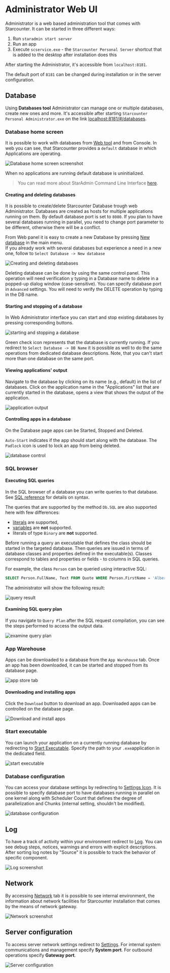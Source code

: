 # Administrator Web UI

Administrator is a web based administration tool that comes with Starcounter. It can be started in three different ways:
1. Run `staradmin start server`
2. Run an app
3. Execute `scservice.exe` - the `Starcounter Personal Server` shortcut that is added to the desktop after installation does this

After starting the Administrator, it's accessible from `localhost:8181`.

The default port of `8181` can be changed during installation or in the server configuration.

## Database

Using **Databases tool** Administrator can manage one or multiple databases, create new ones and more. It's accessible after starting `Starcounter Personal Administrator.exe` on the link [localhost:8181/#/databases](http://127.0.0.1:8181/#/databases).

### Database home screen

It is possible to work with databases from [Web tool](http://127.0.0.1:8181/#/databases) and from Console.
In web you can see, that Starcounter provides a `default` database in which Applications are operating.

![Database home screen screenshot](/assets/1.png)

When no applications are running default database is uninitialized.

> You can read more about StarAdmin Command Line Interface [here](/guides/working-with-starcounter/staradmin-cli).


#### Creating and deleting databases

It is possible to create/delete Starcounter Database trough web Administrator.
Databases are created as hosts for multiple applications running on them. By default database port is set to `8080`. If you plan to have several databases running in parallel, you need to change port parameter to be different, otherwise there will be a conflict.

From Web panel it is easy to create a new Database by pressing [New database](http://127.0.0.1:8181/#/databaseNew) in the main menu.  
If you already work with several databases but experience a need in a new one, follow to `Select Database -> New database`

![Creating and deleting databases](/assets/3.png)

Deleting database can be done by using the same control panel. This operation will need verification y typing in a Database name to delete in a popped-up dialog window (case-sensitive).
You can specify database port in `Advanced` settings.
You will need to verify the DELETE operation by typing in the DB name.

#### Starting and stopping of a database

In Web Administrator interface  you can start and stop existing databases by pressing corresponding buttons.

![starting and stopping a database](/assets/56.png)

Green check icon represents that the database is currently running.
If you redirect to `Select Database -> DB Name` it is possible as well to do the same operations from dedicated database descriptions. Note, that you can't start more than one database on the same port.

#### Viewing applications' output

Navigate to the database by clicking on its name (e.g., default) in the list of databases. Click on the application name in the "Applications" list that are currently started in the database, opens a view that shows the output of the application.

![application output](/assets/appoutput2.gif)

#### Controlling apps in a database

On the Database page apps can be Started, Stopped and Deleted.

`Auto-Start` indicates if the app should start along with the database. The `Padlock` icon is used to lock an app from being deleted.

![database control](/assets/Database.png)

### SQL browser

#### Executing SQL queries

In the SQL browser of a database you can write queries to that database. See [SQL reference](/guides/SQL/) for details on syntax.

The queries that are supported by the method `Db.SQL` are also supported here with few differences:

- [literals](/guides/SQL/literals) are supported,
- [variables](/guides/database/variables) are **not** supported.
- literals of type `Binary` are **not** supported.

Before running a query an executable that defines the class should be started in the targeted database. Then queries are issued in terms of database classes and properties defined in the executable(s). Classes correspond to tables and properties or fields - to columns in SQL queries.

For example, the class `Person` can be queried using interactive SQL:

```sql
SELECT Person.FullName, Text FROM Quote WHERE Person.FirstName = 'Albert'
```

The administrator will show the following result:

![query result](/assets/Screenshot-2015-10-02-17.23.40.png)

#### Examining SQL query plan

If you navigate to `Query Plan` after the SQL request compilation, you can see the steps performed to access the output data.

![examine query plan](/assets/5.png)

### App Warehouse

Apps can be downloaded to a database from the `App Warehouse` tab. Once an app has been downloaded, it can be started and stopped from its database page.

![app store tab](/assets/AppStoreTab.png)

#### Downloading and installing apps

Click the `Download` button to download an app. Downloaded apps can be controlled on the database page.

![Download and install apps](/assets/Appstore1.png)

### Start executable

You can launch your application on a currently running database by redirecting to [Start Executable](http://127.0.0.1:8181/#/databases/default/executabeStart).
Specify the path to your `.exe`application in the dedicated field.

![start executable](/assets/6.png)

### Database configuration

You can access your database settings by redirecting to [Settings Icon](http://127.0.0.1:8181/#/databases/default/settings).
It is possible to specify database port to have databases running in parallel on one kernel along with Scheduler Count that defines the degree of  parallelization and Chunks (internal setting, shouldn't be modified).

![database configuration](/assets/7.png)

## Log

To have a track of activity within your environment redirect to [Log](http://127.0.0.1:8181/#/server/log). You can see debug steps, notices, warnings and errors with explicit descriptions. After sorting log notes by "Source" it is possible to track the behavior of specific component.

![Log screenshot](/assets/8.png)

## Network

By accessing [Network](http://127.0.0.1:8181/#/server/network) tab it is possible to see internal environment, the information about network facilities for Starcounter installation that comes by the means of network gateway.

![Network screenshot](/assets/9.png)

## Server configuration

To access server network settings redirect to [Settings](http://127.0.0.1:8181/#/server/settings).
For internal system communications and management specify **System port**.
For outbound operations specify **Gateway port**.

![Server configuration](/assets/10.png)
